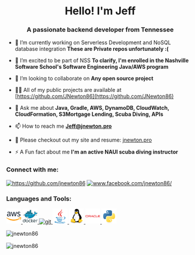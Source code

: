 <h1 align="center">Hello! I'm Jeff</h1>
<h3 align="center">A passionate backend developer from Tennessee</h3>

- 🔭 I’m currently working on Serverless Development and NoSQL database integration **These are Private repos unfortunately :(**

- 🌱 I’m excited to be part of NSS **To clarify, I'm enrolled in the Nashville Software School's Software Engineering Java/AWS program**

- 👯 I’m looking to collaborate on **Any open source project**

- 👨‍💻 All of my public projects are available at [https://github.com/JNewton86](https://github.com/JNewton86)

- 💬 Ask me about **Java, Gradle, AWS, DynamoDB, CloudWatch, CloudFormation, S3Mortgage Lending, Scuba Diving, APIs**

- 📫 How to reach me **Jeff@jnewton.pro**

- 📄 Please checkout out my site and resume: [jnewton.pro](jnewton.pro)

- ⚡ A Fun fact about me **I'm an active NAUI scuba diving instructor**

<h3 align="left">Connect with me:</h3>
<p align="left">
<a href="https://linkedin.com/in/https://github.com/jnewton86" target="blank"><img align="center" src="https://raw.githubusercontent.com/rahuldkjain/github-profile-readme-generator/master/src/images/icons/Social/linked-in-alt.svg" alt="https://github.com/jnewton86" height="30" width="40" /></a>
<a href="https://fb.com/www.facebook.com/jnewton86/" target="blank"><img align="center" src="https://raw.githubusercontent.com/rahuldkjain/github-profile-readme-generator/master/src/images/icons/Social/facebook.svg" alt="www.facebook.com/jnewton86/" height="30" width="40" /></a>
</p>

<h3 align="left">Languages and Tools:</h3>
<p align="left"> <a href="https://aws.amazon.com" target="_blank" rel="noreferrer"> <img src="https://raw.githubusercontent.com/devicons/devicon/master/icons/amazonwebservices/amazonwebservices-original-wordmark.svg" alt="aws" width="40" height="40"/> </a> <a href="https://www.docker.com/" target="_blank" rel="noreferrer"> <img src="https://raw.githubusercontent.com/devicons/devicon/master/icons/docker/docker-original-wordmark.svg" alt="docker" width="40" height="40"/> </a> <a href="https://git-scm.com/" target="_blank" rel="noreferrer"> <img src="https://www.vectorlogo.zone/logos/git-scm/git-scm-icon.svg" alt="git" width="40" height="40"/> </a> <a href="https://www.java.com" target="_blank" rel="noreferrer"> <img src="https://raw.githubusercontent.com/devicons/devicon/master/icons/java/java-original.svg" alt="java" width="40" height="40"/> </a> <a href="https://www.linux.org/" target="_blank" rel="noreferrer"> <img src="https://raw.githubusercontent.com/devicons/devicon/master/icons/linux/linux-original.svg" alt="linux" width="40" height="40"/> </a> <a href="https://www.oracle.com/" target="_blank" rel="noreferrer"> <img src="https://raw.githubusercontent.com/devicons/devicon/master/icons/oracle/oracle-original.svg" alt="oracle" width="40" height="40"/> </a> <a href="https://www.python.org" target="_blank" rel="noreferrer"> <img src="https://raw.githubusercontent.com/devicons/devicon/master/icons/python/python-original.svg" alt="python" width="40" height="40"/> </a> </p>

<p><img align="center" src="https://github-readme-stats.vercel.app/api/top-langs?username=jnewton86&show_icons=true&locale=en&layout=compact" alt="jnewton86" /></p>

<p><img align="center" src="https://github-readme-streak-stats.herokuapp.com/?user=jnewton86&" alt="jnewton86" /></p>
